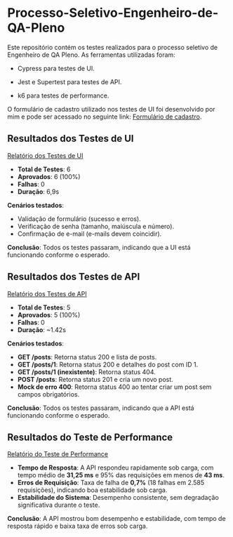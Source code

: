 # Processo-Seletivo-Engenheiro-de-QA-Pleno

Este repositório contém os testes realizados para o processo seletivo de Engenheiro de QA Pleno.  As ferramentas utilizadas foram:

- Cypress para testes de UI.

- Jest e Supertest para testes de API.

- k6 para testes de performance.

O formulário de cadastro utilizado nos testes de UI foi desenvolvido por mim e pode ser acessado no seguinte link: [Formulário de cadastro](https://julianoquites.github.io/mock-formulario-de-cadastro/).


## Resultados dos Testes de UI
[Relatório dos Testes de UI](https://github.com/user-attachments/assets/be03db35-8ec1-4a48-9d9c-d933348e9bcc)

- **Total de Testes**: 6
- **Aprovados**: 6 (100%)
- **Falhas**: 0
- **Duração**: 6,9s

**Cenários testados**:
- Validação de formulário (sucesso e erros).
- Verificação de senha (tamanho, maiúscula e número).
- Confirmação de e-mail (e-mails devem coincidir).

**Conclusão**: Todos os testes passaram, indicando que a UI está funcionando conforme o esperado.

## Resultados dos Testes de API
[Relatório dos Testes de API](https://github.com/user-attachments/assets/0634ece9-6cb0-4d35-ae14-e052e956f24f)


- **Total de Testes**: 5
- **Aprovados**: 5 (100%)
- **Falhas**: 0
- **Duração**: ~1.42s

**Cenários testados**:
- **GET /posts**: Retorna status 200 e lista de posts.
- **GET /posts/1**: Retorna status 200 e detalhes do post com ID 1.
- **GET /posts/1 (inexistente)**: Retorna status 404.
- **POST /posts**: Retorna status 201 e cria um novo post.
- **Mock de erro 400**: Retorna status 400 ao tentar criar um post sem campos obrigatórios.

**Conclusão**: Todos os testes passaram, indicando que a API está funcionando conforme o esperado.

## Resultados do Teste de Performance
[Relatório do Teste de Performance](https://github.com/user-attachments/assets/a4f42bdd-e613-43da-9013-d79022890be9)


- **Tempo de Resposta**: A API respondeu rapidamente sob carga, com tempo médio de **31,25 ms** e 95% das requisições em menos de **43 ms**.
- **Erros de Requisição**: Taxa de falha de **0,7%** (18 falhas em 2.585 requisições), indicando boa estabilidade sob carga.
- **Estabilidade do Sistema**: Desempenho consistente, sem degradação significativa durante o teste.

**Conclusão**: A API mostrou bom desempenho e estabilidade, com tempo de resposta rápido e baixa taxa de erros sob carga.
